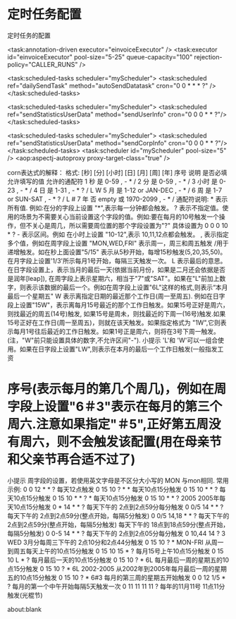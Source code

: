 # 定时任务配置
定时任务的配置

<!-- 线程池 -->
<task:annotation-driven executor="einvoiceExecutor" />
<task:executor id="einvoiceExecutor" pool-size="5-25"
queue-capacity="100" rejection-policy="CALLER_RUNS" />
<!-- 处理定时任务 -->
<task:scheduled-tasks scheduler="myScheduler">
<task:scheduled ref="dailySendTask" method="autoSendDatatask"
cron="0 0 * * * ?" />
</task:scheduled-tasks>
<!--todo 配置定时同步活跃用户任务 -->
<task:scheduled-tasks scheduler="myScheduler">
<task:scheduled ref="sendStatisticsUserData" method="sendUserInfo" cron="0 0 0 * * ?"/>
</task:scheduled-tasks>
<!--todo 配置定时同步活跃客户任务 -->
<task:scheduled-tasks scheduler="myScheduler">
<task:scheduled ref="sendStatisticsUserData" method="sendCorpInfo" cron="0 0 0 * * ?"/>
</task:scheduled-tasks>
<task:scheduler id="myScheduler" pool-size="5" />
<aop:aspectj-autoproxy proxy-target-class="true" />

corn表达式的解释：
格式: [秒] [分] [小时] [日] [月] [周] [年]
序号
说明
是否必填
允许填写的值
允许的通配符
1
秒
是
0-59
, - * /
2
分
是
0-59
, - * /
3
小时
是
0-23
, - * /
4
日
是
1-31
, - * ? / L W
5
月
是
1-12 or JAN-DEC
, - * /
6
周
是
1-7 or SUN-SAT
, - * ? / L #
7
年
否
empty 或 1970-2099
, - * /
通配符说明: * 表示所有值. 例如:在分的字段上设置 "*",表示每一分钟都会触发。 ? 表示不指定值。使用的场景为不需要关心当前设置这个字段的值。例如:要在每月的10号触发一个操作，但不关心是周几，所以需要周位置的那个字段设置为"?" 具体设置为 0 0 0 10 * ? - 表示区间。例如 在小时上设置 "10-12",表示 10,11,12点都会触发。 , 表示指定多个值，例如在周字段上设置 "MON,WED,FRI" 表示周一，周三和周五触发 /用于递增触发。如在秒上面设置"5/15" 表示从5秒开始，每增15秒触发(5,20,35,50)。 在月字段上设置'1/3'所示每月1号开始，每隔三天触发一次。 L 表示最后的意思。在日字段设置上，表示当月的最后一天(依据当前月份，如果是二月还会依据是否是润年[leap]), 在周字段上表示星期六，相当于"7"或"SAT"。如果在"L"前加上数字，则表示该数据的最后一个。例如在周字段上设置"6L"这样的格式,则表示“本月最后一个星期五" W 表示离指定日期的最近那个工作日(周一至周五). 例如在日字段上设置"15W"，表示离每月15号最近的那个工作日触发。如果15号正好是周六，则找最近的周五(14号)触发, 如果15号是周未，则找最近的下周一(16号)触发.如果15号正好在工作日(周一至周五)，则就在该天触发。如果指定格式为 "1W",它则表示每月1号往后最近的工作日触发。如果1号正是周六，则将在3号下周一触发。(注，"W"前只能设置具体的数字,不允许区间"-").
小提示
'L'和 'W'可以一组合使用。如果在日字段上设置"LW",则表示在本月的最后一个工作日触发(一般指发工资
# 序号(表示每月的第几个周几)，例如在周字段上设置"6＃3"表示在每月的第三个周六.注意如果指定"＃5",正好第五周没有周六，则不会触发该配置(用在母亲节和父亲节再合适不过了)
小提示
周字段的设置，若使用英文字母是不区分大小写的 MON 与mon相同.
常用示例:
0 0 12 * * ?
每天12点触发
0 15 10 ? * *
每天10点15分触发
0 15 10 * * ?
每天10点15分触发
0 15 10 * * ? *
每天10点15分触发
0 15 10 * * ? 2005
2005年每天10点15分触发
0 * 14 * * ?
每天下午的 2点到2点59分每分触发
0 0/5 14 * * ?
每天下午的 2点到2点59分(整点开始，每隔5分触发)
0 0/5 14,18 * * ?
每天下午的 2点到2点59分(整点开始，每隔5分触发) 每天下午的 18点到18点59分(整点开始，每隔5分触发)
0 0-5 14 * * ?
每天下午的 2点到2点05分每分触发
0 10,44 14 ? 3 WED
3月分每周三下午的 2点10分和2点44分触发
0 15 10 ? * MON-FRI
从周一到周五每天上午的10点15分触发
0 15 10 15 * ?
每月15号上午10点15分触发
0 15 10 L * ?
每月最后一天的10点15分触发
0 15 10 ? * 6L
每月最后一周的星期五的10点15分触发
0 15 10 ? * 6L 2002-2005
从2002年到2005年每月最后一周的星期五的10点15分触发
0 15 10 ? * 6#3
每月的第三周的星期五开始触发
0 0 12 1/5 * ?
每月的第一个中午开始每隔5天触发一次
0 11 11 11 11 ?
每年的11月11号 11点11分触发(光棍节)

about:blank